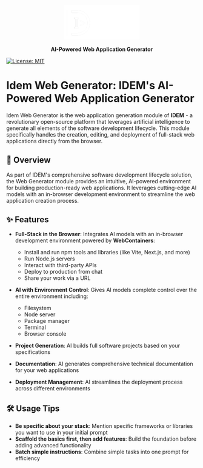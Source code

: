 <div align="center">
  <img src="public/logo_white.png" alt="Idem Logo" width="200">
  <p><strong>AI-Powered Web Application Generator</strong></p>
</div>

[![License: MIT](https://img.shields.io/badge/License-MIT-blue.svg)](https://opensource.org/licenses/MIT)


# Idem Web Generator: IDEM's AI-Powered Web Application Generator

Idem Web Generator is the web application generation module of **IDEM** - a revolutionary open-source platform that leverages artificial intelligence to generate all elements of the software development lifecycle. This module specifically handles the creation, editing, and deployment of full-stack web applications directly from the browser.

## 🚀 Overview

As part of IDEM's comprehensive software development lifecycle solution, the Web Generator module provides an intuitive, AI-powered environment for building production-ready web applications. It leverages cutting-edge AI models with an in-browser development environment to streamline the web application creation process.

## ✨ Features

- **Full-Stack in the Browser**: Integrates AI models with an in-browser development environment powered by **WebContainers**:
  - Install and run npm tools and libraries (like Vite, Next.js, and more)
  - Run Node.js servers
  - Interact with third-party APIs
  - Deploy to production from chat
  - Share your work via a URL

- **AI with Environment Control**: Gives AI models complete control over the entire environment including:
  - Filesystem
  - Node server
  - Package manager
  - Terminal
  - Browser console

- **Project Generation**: AI builds full software projects based on your specifications
- **Documentation**: AI generates comprehensive technical documentation for your web applications
- **Deployment Management**: AI streamlines the deployment process across different environments

## 🛠️ Usage Tips

- **Be specific about your stack**: Mention specific frameworks or libraries you want to use in your initial prompt
- **Scaffold the basics first, then add features**: Build the foundation before adding advanced functionality
- **Batch simple instructions**: Combine simple tasks into one prompt for efficiency
